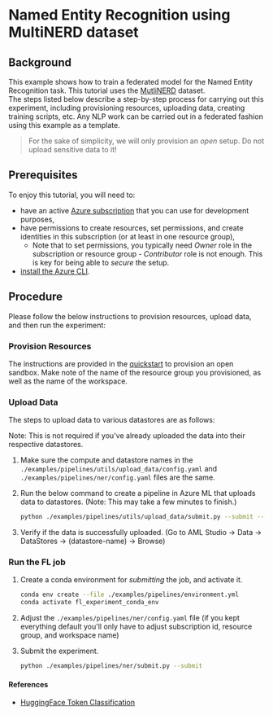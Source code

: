 # Named Entity Recognition using MultiNERD dataset

## Background
This example shows how to train a federated model for the Named Entity Recognition task. This tutorial uses the [MutliNERD](https://github.com/Babelscape/multinerd/blob/master/README.md) dataset.  
The steps listed below describe a step-by-step process for carrying out this experiment, including provisioning resources, uploading data, creating training scripts, etc. Any NLP work can be carried out in a federated fashion using this example as a template.

> For the sake of simplicity, we will only provision an _open_ setup. Do not upload sensitive data to it! 
## Prerequisites
To enjoy this tutorial, you will need to:
- have an active [Azure subscription](https://azure.microsoft.com) that you can use for development purposes,
- have permissions to create resources, set permissions, and create identities in this subscription (or at least in one resource group),
  - Note that to set permissions, you typically need _Owner_ role in the subscription or resource group - _Contributor_ role is not enough. This is key for being able to _secure_ the setup.
- [install the Azure CLI](https://learn.microsoft.com/en-us/cli/azure/install-azure-cli).

## Procedure
Please follow the below instructions to provision resources, upload data, and then run the experiment:

### Provision Resources
The instructions are provided in the [quickstart](../quickstart.md) to provision an open sandbox. Make note of the name of the resource group you provisioned, as well as the name of the workspace.

### Upload Data
The steps to upload data to various datastores are as follows:

Note: This is not required if you've already uploaded the data into their respective datastores.

1. Make sure the compute and datastore names in the `./examples/pipelines/utils/upload_data/config.yaml` and `./examples/pipelines/ner/config.yaml` files are the same. 

2. Run the below command to create a pipeline in Azure ML that uploads data to datastores. (Note: This may take a few minutes to finish.)
   ```bash
   python ./examples/pipelines/utils/upload_data/submit.py --submit --workspace_name "<workspace-name>" --resource_group "<resource-group-name>" --subscription_id "<subscription-id>" --example NER
   ```

3. Verify if the data is successfully uploaded. (Go to AML Studio ->  Data -> DataStores -> (datastore-name) -> Browse)


### Run the FL job

1. Create a conda environment for _submitting_ the job, and activate it.
   ```bash
   conda env create --file ./examples/pipelines/environment.yml
   conda activate fl_experiment_conda_env
   ```

2. Adjust the `./examples/pipelines/ner/config.yaml` file (if you kept everything default you'll only have to adjust subscription id, resource group, and workspace name)

3. Submit the experiment.
   ```bash
   python ./examples/pipelines/ner/submit.py --submit
   ```

#### References

- [HuggingFace Token Classification](https://huggingface.co/course/chapter7/2?fw=pt#token-classification)